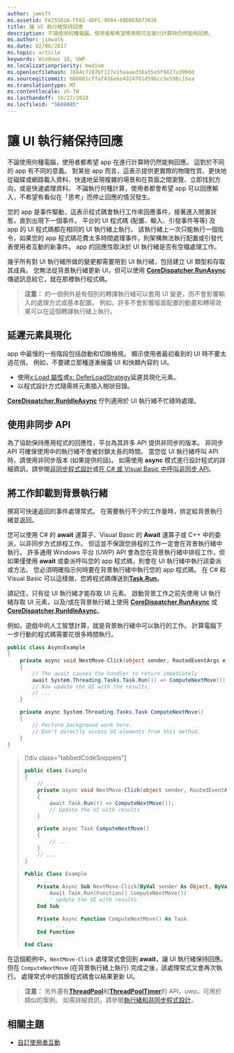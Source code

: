 ```yaml
---
author: jwmsft
ms.assetid: FA25562A-FE62-4DFC-9084-6BD6EAD73636
title: 讓 UI 執行緒保持回應
description: 不論使用何種電腦，使用者都希望應用程式在進行計算時仍然能夠回應。
ms.author: jimwalk
ms.date: 02/08/2017
ms.topic: article
keywords: Windows 10, UWP
ms.localizationpriority: medium
ms.openlocfilehash: 7884c7187bf127e15aaaed38a55e5f9827a3990d
ms.sourcegitcommit: 086001cffaf436e6e4324761d59bcc5e598c15ea
ms.translationtype: MT
ms.contentlocale: zh-TW
ms.lasthandoff: 10/27/2018
ms.locfileid: "5688085"
---
```

# <a name="keep-the-ui-thread-responsive"></a>讓 UI 執行緒保持回應


不論使用何種電腦，使用者都希望 app 在進行計算時仍然能夠回應。 這對於不同的 app 有不同的意義。 對某些 app 而言，這表示提供更實際的物理性質、更快地從磁碟或網路載入資料、快速地呈現複雜的場景和在頁面之間瀏覽、立即找到方向，或是快速處理資料。 不論執行何種計算，使用者都會希望 app 可以回應輸入，不希望有看似在「思考」而停止回應的情況發生。

您的 app 是事件驅動，這表示程式碼會執行工作來回應事件，接著進入閒置狀態，直到出現下一個事件。 平台的 UI 程式碼 (配置、輸入、引發事件等等) 及 app 的 UI 程式碼都在相同的 UI 執行緒上執行。 該執行緒上一次只能執行一個指令，如果您的 app 程式碼花費太多時間處理事件，則架構無法執行配置或引發代表使用者互動的新事件。 app 的回應性取決於 UI 執行緒是否有空檔處理工作。

幾乎所有對 UI 執行緒所做的變更都需要用到 UI 執行緒，包括建立 UI 類型和存取其成員。 您無法從背景執行緒更新 UI，但可以使用 [**CoreDispatcher.RunAsync**](https://msdn.microsoft.com/library/windows/apps/Hh750317) 傳遞訊息給它，就在那裡執行程式碼。

> **注意：** 的一個例外是有個別的轉譯執行緒可以套用 UI 變更，而不會影響輸入的處理方式或基本配置。 例如，許多不會影響版面配置的動畫和轉場效果可以在這個轉譯執行緒上執行。

## <a name="delay-element-instantiation"></a>延遲元素具現化

app 中最慢的一些階段包括啟動和切換檢視。 顯示使用者最初看到的 UI 時不要太過花俏。 例如，不要建立那種逐漸展露 UI 和快顯內容的 UI。

-   使用[x:Load 屬性](../xaml-platform/x-load-attribute.md)或[x: DeferLoadStrategy](https://msdn.microsoft.com/library/windows/apps/Mt204785)延遲具現化元素。
-   以程式設計方式隨需將元素插入樹狀目錄。

[**CoreDispatcher.RunIdleAsync**](https://msdn.microsoft.com/library/windows/apps/Hh967918) 佇列適用於 UI 執行緒不忙碌時處理。

## <a name="use-asynchronous-apis"></a>使用非同步 API

為了協助保持應用程式的回應性，平台為其許多 API 提供非同步的版本。 非同步 API 可確保使用中的執行緒不會被封鎖太長的時間。 當您從 UI 執行緒呼叫 API 時，請使用非同步版本 (如果提供的話)。 如需使用 **async** 模式進行設計程式的詳細資訊，請參閱[非同步程式設計](https://msdn.microsoft.com/library/windows/apps/Mt187335)或[在 C# 或 Visual Basic 中呼叫非同步 API](https://msdn.microsoft.com/library/windows/apps/Mt187337)。

## <a name="offload-work-to-background-threads"></a>將工作卸載到背景執行緒

撰寫可快速返回的事件處理常式。 在需要執行不少的工作量時，排定給背景執行緒並返回。

您可以使用 C# 的 **await** 運算子、Visual Basic 的 **Await** 運算子或 C++ 中的委派，以非同步方式排程工作。 但這並不保證您排程的工作一定會在背景執行緒中執行。 許多通用 Windows 平台 (UWP) API 會為您在背景執行緒中排程工作，但如果僅使用 **await** 或委派呼叫您的 app 程式碼，則會在 UI 執行緒中執行該委派或方法。 您必須明確指示何時要在背景執行緒中執行您的 app 程式碼。 在 C# 和 Visual Basic 可以這樣做，您將程式碼傳送到[**Task.Run**](https://msdn.microsoft.com/library/windows/apps/xaml/system.threading.tasks.task.run.aspx)。

請記住，只有從 UI 執行緒才能存取 UI 元素。 啟動背景工作之前先使用 UI 執行緒存取 UI 元素，以及/或在背景執行緒上使用 [**CoreDispatcher.RunAsync**](https://msdn.microsoft.com/library/windows/apps/Hh750317) 或 [**CoreDispatcher.RunIdleAsync**](https://msdn.microsoft.com/library/windows/apps/Hh967918)。

例如，遊戲中的人工智慧計算，就是背景執行緒中可以執行的工作。 計算電腦下一步行動的程式碼需要花很多時間執行。

```csharp
public class AsyncExample
{
    private async void NextMove-Click(object sender, RoutedEventArgs e)
    {
        // The await causes the handler to return immediately.
        await System.Threading.Tasks.Task.Run(() => ComputeNextMove());
        // Now update the UI with the results.
        // ...
    }

    private async System.Threading.Tasks.Task ComputeNextMove()
    {
        // Perform background work here.
        // Don't directly access UI elements from this method.
    }
}
```

> [!div class="tabbedCodeSnippets"]
> ```csharp
> public class Example
> {
>     // ...
>     private async void NextMove-Click(object sender, RoutedEventArgs e)
>     {
>         await Task.Run(() => ComputeNextMove());
>         // Update the UI with results
>     }
> 
>     private async Task ComputeNextMove()
>     {
>         // ...
>     }
>     // ...
> }
> ```
> ```vb
> Public Class Example
>     ' ...
>     Private Async Sub NextMove-Click(ByVal sender As Object, ByVal e As RoutedEventArgs)
>         Await Task.Run(Function() ComputeNextMove())
>         ' update the UI with results
>     End Sub
> 
>     Private Async Function ComputeNextMove() As Task
>         ' ...
>     End Function
>     ' ...
> End Class
> ```

在這個範例中，`NextMove-Click` 處理常式會回到 **await**，讓 UI 執行緒保持回應。 但在 `ComputeNextMove` (在背景執行緒上執行) 完成之後，該處理常式又會再次執行。 處理常式中的其餘程式碼會以結果更新 UI。

> **注意：** 另外還有[**ThreadPool**](https://msdn.microsoft.com/library/windows/apps/BR229621)和[**ThreadPoolTimer**](https://msdn.microsoft.com/library/windows/apps/windows.system.threading.threadpooltimer.aspx)的 API，uwp，可用於類似的案例。 如需詳細資訊，請參閱[執行緒和非同步程式設計](https://msdn.microsoft.com/library/windows/apps/Mt187340)。

## <a name="related-topics"></a>相關主題

* [自訂使用者互動](https://msdn.microsoft.com/library/windows/apps/Mt185599)
